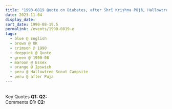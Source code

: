 ```yaml
---
title: "1990-0819 Quote on Diabetes, after Śhrī Kṛiṣhṇa Pūjā, Hallowtree Scout Campsite, Nacton, Ipswich IP10 0JP, Essex, UK"
date: 2023-11-04
display_date: 
sort_date: 1990-08-19.5
permalink: /events/1990-0819-e
tags:
  - blue @ English
  - brown @ UK
  - crimson @ 1990
  - deeppink @ Quote
  - green @ 1990-08
  - maroon @ Essex
  - orange @ Ipswich
  - peru @ Hallowtree Scout Campsite
  - peru @ after Puja
---
```


<br>

<wave-list>
  <list-title color="DarkSeaGreen" width="55">Key Quotes</list-title>
  <list-item color="BlanchedAlmond" width="280"><b>Q1:</b> <i></i></list-item>
  <list-item color="Lavender" width="280"><b>Q2:</b> <i></i></list-item>
</wave-list>

<br>

<wave-list>
  <list-title color="DarkSeaGreen" width="55">Comments</list-title>
  <list-item color="BlanchedAlmond" width="280"><b>C1:</b> <i></i></list-item>
  <list-item color="Lavender" width="280"><b>C2:</b> <i></i></list-item>
</wave-list>